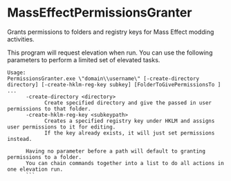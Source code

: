 # MassEffectPermissionsGranter
Grants permissions to folders and registry keys for Mass Effect modding activities.

This program will request elevation when run. You can use the following parameters to perform a limited set of elevated tasks.
```
Usage:
PermissionsGranter.exe \"domain\\username\" [-create-directory directory] [-create-hklm-reg-key subkey] [FolderToGivePermissionsTo ] ...
      -create-directory <directory>
            Create specified directory and give the passed in user permissions to that folder.
      -create-hklm-reg-key <subkeypath>
            Creates a specified registry key under HKLM and assigns user permissions to it for editing.
            If the key already exists, it will just set permissions instead.

      Having no parameter before a path will default to granting permissions to a folder.
      You can chain commands together into a list to do all actions in one elevation run.
      ```
